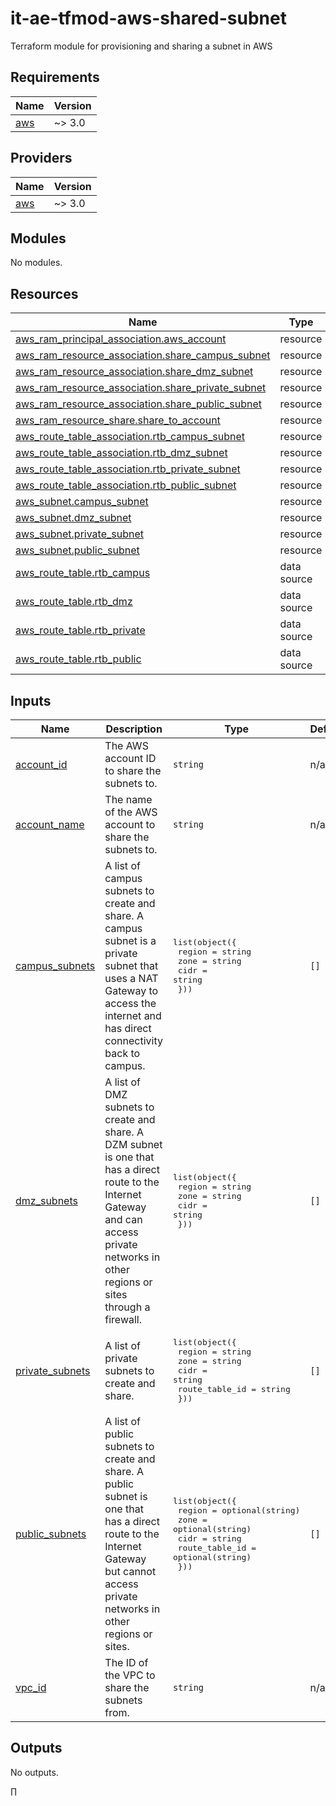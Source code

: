 # it-ae-tfmod-aws-shared-subnet
Terraform module for provisioning and sharing a subnet in AWS

<!-- BEGIN_TF_DOCS -->
## Requirements

| Name | Version |
|------|---------|
| <a name="requirement_aws"></a> [aws](#requirement\_aws) | ~> 3.0 |

## Providers

| Name | Version |
|------|---------|
| <a name="provider_aws"></a> [aws](#provider\_aws) | ~> 3.0 |

## Modules

No modules.

## Resources

| Name | Type |
|------|------|
| [aws_ram_principal_association.aws_account](https://registry.terraform.io/providers/hashicorp/aws/latest/docs/resources/ram_principal_association) | resource |
| [aws_ram_resource_association.share_campus_subnet](https://registry.terraform.io/providers/hashicorp/aws/latest/docs/resources/ram_resource_association) | resource |
| [aws_ram_resource_association.share_dmz_subnet](https://registry.terraform.io/providers/hashicorp/aws/latest/docs/resources/ram_resource_association) | resource |
| [aws_ram_resource_association.share_private_subnet](https://registry.terraform.io/providers/hashicorp/aws/latest/docs/resources/ram_resource_association) | resource |
| [aws_ram_resource_association.share_public_subnet](https://registry.terraform.io/providers/hashicorp/aws/latest/docs/resources/ram_resource_association) | resource |
| [aws_ram_resource_share.share_to_account](https://registry.terraform.io/providers/hashicorp/aws/latest/docs/resources/ram_resource_share) | resource |
| [aws_route_table_association.rtb_campus_subnet](https://registry.terraform.io/providers/hashicorp/aws/latest/docs/resources/route_table_association) | resource |
| [aws_route_table_association.rtb_dmz_subnet](https://registry.terraform.io/providers/hashicorp/aws/latest/docs/resources/route_table_association) | resource |
| [aws_route_table_association.rtb_private_subnet](https://registry.terraform.io/providers/hashicorp/aws/latest/docs/resources/route_table_association) | resource |
| [aws_route_table_association.rtb_public_subnet](https://registry.terraform.io/providers/hashicorp/aws/latest/docs/resources/route_table_association) | resource |
| [aws_subnet.campus_subnet](https://registry.terraform.io/providers/hashicorp/aws/latest/docs/resources/subnet) | resource |
| [aws_subnet.dmz_subnet](https://registry.terraform.io/providers/hashicorp/aws/latest/docs/resources/subnet) | resource |
| [aws_subnet.private_subnet](https://registry.terraform.io/providers/hashicorp/aws/latest/docs/resources/subnet) | resource |
| [aws_subnet.public_subnet](https://registry.terraform.io/providers/hashicorp/aws/latest/docs/resources/subnet) | resource |
| [aws_route_table.rtb_campus](https://registry.terraform.io/providers/hashicorp/aws/latest/docs/data-sources/route_table) | data source |
| [aws_route_table.rtb_dmz](https://registry.terraform.io/providers/hashicorp/aws/latest/docs/data-sources/route_table) | data source |
| [aws_route_table.rtb_private](https://registry.terraform.io/providers/hashicorp/aws/latest/docs/data-sources/route_table) | data source |
| [aws_route_table.rtb_public](https://registry.terraform.io/providers/hashicorp/aws/latest/docs/data-sources/route_table) | data source |

## Inputs

| Name | Description | Type | Default | Required |
|------|-------------|------|---------|:--------:|
| <a name="input_account_id"></a> [account\_id](#input\_account\_id) | The AWS account ID to share the subnets to. | `string` | n/a | yes |
| <a name="input_account_name"></a> [account\_name](#input\_account\_name) | The name of the AWS account to share the subnets to. | `string` | n/a | yes |
| <a name="input_campus_subnets"></a> [campus\_subnets](#input\_campus\_subnets) | A list of campus subnets to create and share. A campus subnet is a private subnet that uses a NAT Gateway to access the internet and has direct connectivity back to campus. | <pre>list(object({<br>    region = string<br>    zone   = string<br>    cidr   = string<br>  }))</pre> | `[]` | no |
| <a name="input_dmz_subnets"></a> [dmz\_subnets](#input\_dmz\_subnets) | A list of DMZ subnets to create and share. A DZM subnet is one that has a direct route to the Internet Gateway and can access private networks in other regions or sites through a firewall. | <pre>list(object({<br>    region = string<br>    zone   = string<br>    cidr   = string<br>  }))</pre> | `[]` | no |
| <a name="input_private_subnets"></a> [private\_subnets](#input\_private\_subnets) | A list of private subnets to create and share. | <pre>list(object({<br>    region = string<br>    zone   = string<br>    cidr   = string<br>    route_table_id = string<br>  }))</pre> | `[]` | no |
| <a name="input_public_subnets"></a> [public\_subnets](#input\_public\_subnets) | A list of public subnets to create and share. A public subnet is one that has a direct route to the Internet Gateway but cannot access private networks in other regions or sites. | <pre>list(object({<br>    region = optional(string)<br>    zone   = optional(string)<br>    cidr   = string<br>    route_table_id = optional(string)<br>  }))</pre> | `[]` | no |
| <a name="input_vpc_id"></a> [vpc\_id](#input\_vpc\_id) | The ID of the VPC to share the subnets from. | `string` | n/a | yes |

## Outputs

No outputs.
<!-- END_TF_DOCS -->∏